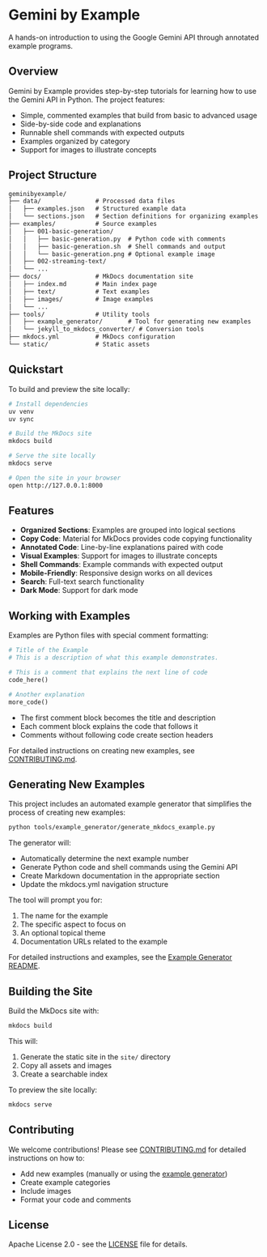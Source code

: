 # Gemini by Example

A hands-on introduction to using the Google Gemini API through annotated example programs.

## Overview

Gemini by Example provides step-by-step tutorials for learning how to use the Gemini API in Python. The project features:

- Simple, commented examples that build from basic to advanced usage
- Side-by-side code and explanations
- Runnable shell commands with expected outputs
- Examples organized by category
- Support for images to illustrate concepts

## Project Structure

```txt
geminibyexample/
├── data/               # Processed data files
│   ├── examples.json   # Structured example data
│   └── sections.json   # Section definitions for organizing examples
├── examples/           # Source examples
│   ├── 001-basic-generation/
│   │   ├── basic-generation.py  # Python code with comments
│   │   ├── basic-generation.sh  # Shell commands and output
│   │   └── basic-generation.png # Optional example image
│   ├── 002-streaming-text/
│   └── ...
├── docs/               # MkDocs documentation site
│   ├── index.md        # Main index page
│   ├── text/           # Text examples
│   ├── images/         # Image examples
│   └── ...
├── tools/              # Utility tools
│   ├── example_generator/       # Tool for generating new examples
│   └── jekyll_to_mkdocs_converter/ # Conversion tools
├── mkdocs.yml          # MkDocs configuration
└── static/             # Static assets
```

## Quickstart

To build and preview the site locally:

```sh
# Install dependencies
uv venv
uv sync

# Build the MkDocs site
mkdocs build

# Serve the site locally
mkdocs serve

# Open the site in your browser
open http://127.0.0.1:8000
```

## Features

- **Organized Sections**: Examples are grouped into logical sections
- **Copy Code**: Material for MkDocs provides code copying functionality
- **Annotated Code**: Line-by-line explanations paired with code
- **Visual Examples**: Support for images to illustrate concepts
- **Shell Commands**: Example commands with expected output
- **Mobile-Friendly**: Responsive design works on all devices
- **Search**: Full-text search functionality
- **Dark Mode**: Support for dark mode

## Working with Examples

Examples are Python files with special comment formatting:

```python
# Title of the Example
# This is a description of what this example demonstrates.

# This is a comment that explains the next line of code
code_here()

# Another explanation
more_code()
```

- The first comment block becomes the title and description
- Each comment block explains the code that follows it
- Comments without following code create section headers

For detailed instructions on creating new examples, see [CONTRIBUTING.md](CONTRIBUTING.md).

## Generating New Examples

This project includes an automated example generator that simplifies the process of creating new examples:

```sh
python tools/example_generator/generate_mkdocs_example.py
```

The generator will:

- Automatically determine the next example number
- Generate Python code and shell commands using the Gemini API
- Create Markdown documentation in the appropriate section
- Update the mkdocs.yml navigation structure

The tool will prompt you for:

1. The name for the example
2. The specific aspect to focus on
3. An optional topical theme
4. Documentation URLs related to the example

For detailed instructions and examples, see the [Example Generator README](tools/example_generator/README.md).

## Building the Site

Build the MkDocs site with:

```sh
mkdocs build
```

This will:

1. Generate the static site in the `site/` directory
2. Copy all assets and images
3. Create a searchable index

To preview the site locally:

```sh
mkdocs serve
```

## Contributing

We welcome contributions! Please see [CONTRIBUTING.md](CONTRIBUTING.md) for detailed instructions on how to:

- Add new examples (manually or using the [example generator](#generating-new-examples))
- Create example categories
- Include images
- Format your code and comments

## License

Apache License 2.0 - see the [LICENSE](LICENSE) file for details.
